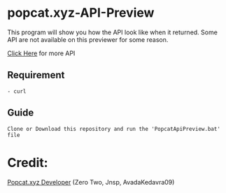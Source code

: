 # popcat.xyz-API-Preview
This program will show you how the API look like when it returned. Some API are not available on this previewer for some reason.

[Click Here](https://popcat.xyz/api) for more API

## Requirement
```
- curl
```

## Guide
```
Clone or Download this repository and run the 'PopcatApiPreview.bat' file
```

# Credit: 
[Popcat.xyz Developer](https://popcat.xyz/developers) (Zero Two, Jnsp, AvadaKedavra09)
